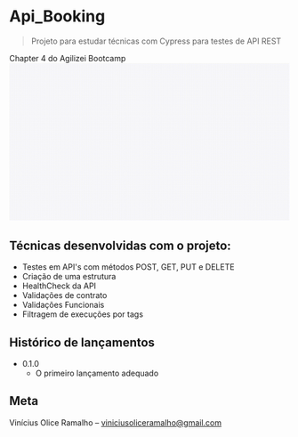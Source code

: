 ﻿# Api_Booking
> Projeto para estudar técnicas com Cypress para testes de API REST

Chapter 4 do Agilizei Bootcamp
![](bookin.spec.js.gif)


## Técnicas desenvolvidas com o projeto:
- Testes em API's com métodos POST, GET, PUT e DELETE
- Criação de uma estrutura
- HealthCheck da API
- Validações de contrato
- Validações Funcionais
- Filtragem de execuções por tags

## Histórico de lançamentos

* 0.1.0
    * O primeiro lançamento adequado


## Meta

Vinícius Olice Ramalho – viniciusoliceramalho@gmail.com
